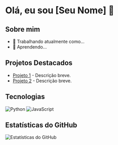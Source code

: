 # Olá, eu sou [Seu Nome] 👋

## Sobre mim
- 💼 Trabalhando atualmente como...
- 🌱 Aprendendo...

## Projetos Destacados
- [Projeto 1](link_projeto) - Descrição breve.
- [Projeto 2](link_projeto) - Descrição breve.

## Tecnologias
![Python](https://img.shields.io/badge/-Python-000?&logo=Python)
![JavaScript](https://img.shields.io/badge/-JavaScript-000?&logo=JavaScript)

## Estatísticas do GitHub
![Estatísticas do GitHub](https://github-readme-stats.vercel.app/api?username=seu_nome_de_usuario&show_icons=true)
